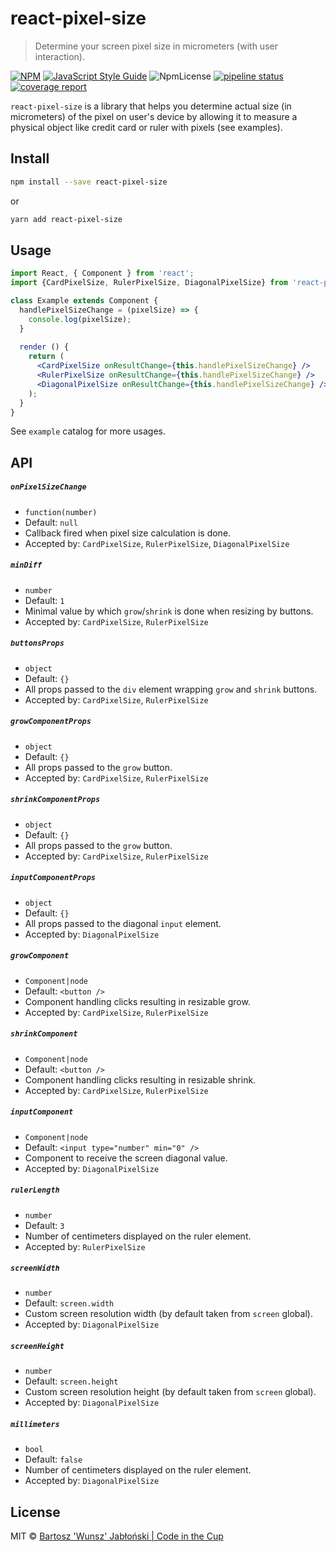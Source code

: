 # react-pixel-size

> Determine your screen pixel size in micrometers (with user interaction).

[![NPM](https://img.shields.io/npm/v/react-pixel-size.svg)](https://www.npmjs.com/package/react-pixel-size) [![JavaScript Style Guide](https://img.shields.io/badge/code_style-standard-brightgreen.svg)](https://standardjs.com) ![NpmLicense](https://img.shields.io/npm/l/react-pixel-size.svg) [![pipeline status](https://gitlab.com/codeinthecup/react-pixel-size/badges/master/pipeline.svg)](https://gitlab.com/codeinthecup/react-pixel-size/commits/master) [![coverage report](https://gitlab.com/codeinthecup/react-pixel-size/badges/master/coverage.svg)](https://gitlab.com/codeinthecup/react-pixel-size/commits/master)

`react-pixel-size` is a library that helps you determine actual size (in micrometers) of the pixel on user's device by allowing it to measure a physical object like credit card or ruler with pixels (see examples).

## Install

```bash
npm install --save react-pixel-size
```
or
```bash
yarn add react-pixel-size
```

## Usage

```jsx
import React, { Component } from 'react';
import {CardPixelSize, RulerPixelSize, DiagonalPixelSize} from 'react-pixel-size';

class Example extends Component {
  handlePixelSizeChange = (pixelSize) => {
    console.log(pixelSize);
  }
  
  render () {
    return (
      <CardPixelSize onResultChange={this.handlePixelSizeChange} />   
      <RulerPixelSize onResultChange={this.handlePixelSizeChange} />   
      <DiagonalPixelSize onResultChange={this.handlePixelSizeChange} />
    );
  }
}
```

See `example` catalog for more usages.

## API
##### `onPixelSizeChange`
 - `function(number)`
 - Default: `null`
 - Callback fired when pixel size calculation is done.
 - Accepted by: `CardPixelSize`, `RulerPixelSize`, `DiagonalPixelSize`
 
##### `minDiff`
 - `number`
 - Default: `1`
 - Minimal value by which `grow`/`shrink` is done when resizing by buttons.
 - Accepted by: `CardPixelSize`, `RulerPixelSize`
 
##### `buttonsProps`
 - `object`
 - Default: `{}`
 - All props passed to the `div` element wrapping `grow` and `shrink` buttons.
 - Accepted by: `CardPixelSize`, `RulerPixelSize`
 
##### `growComponentProps`
 - `object`
 - Default: `{}`
 - All props passed to the `grow` button.
 - Accepted by: `CardPixelSize`, `RulerPixelSize`
 
##### `shrinkComponentProps`
 - `object`
 - Default: `{}`
 - All props passed to the `grow` button.
 - Accepted by: `CardPixelSize`, `RulerPixelSize`
 
##### `inputComponentProps`
 - `object`
 - Default: `{}`
 - All props passed to the diagonal `input` element.
 - Accepted by: `DiagonalPixelSize`
 
##### `growComponent`
 - `Component|node`
 - Default: `<button />`
 - Component handling clicks resulting in resizable grow.
 - Accepted by: `CardPixelSize`, `RulerPixelSize`

##### `shrinkComponent`
 - `Component|node`
 - Default: `<button />`
 - Component handling clicks resulting in resizable shrink.
 - Accepted by: `CardPixelSize`, `RulerPixelSize`

##### `inputComponent`
 - `Component|node`
 - Default: `<input type="number" min="0" />`
 - Component to receive the screen diagonal value.
 - Accepted by: `DiagonalPixelSize`

##### `rulerLength`
 - `number`
 - Default: `3`
 - Number of centimeters displayed on the ruler element.
 - Accepted by: `RulerPixelSize`
 
##### `screenWidth`
 - `number`
 - Default: `screen.width`
 - Custom screen resolution width (by default taken from `screen` global).
 - Accepted by: `DiagonalPixelSize`
 
##### `screenHeight`
 - `number`
 - Default: `screen.height`
 - Custom screen resolution height (by default taken from `screen` global).
 - Accepted by: `DiagonalPixelSize`
 
##### `millimeters`
 - `bool`
 - Default: `false`
 - Number of centimeters displayed on the ruler element.
 - Accepted by: `DiagonalPixelSize`


## License

MIT © [Bartosz 'Wunsz' Jabłoński | Code in the Cup](https://codeinthecup.pl/)
